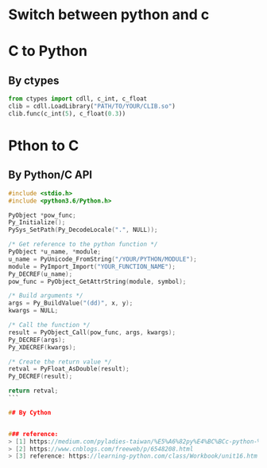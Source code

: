 Switch between python and c
===

# C to Python
## By ctypes
``` python
from ctypes import cdll, c_int, c_float
clib = cdll.LoadLibrary("PATH/TO/YOUR/CLIB.so")
clib.func(c_int(5), c_float(0.3))
```

# Pthon to C
## By Python/C API
`````` c
#include <stdio.h>
#include <python3.6/Python.h>

PyObject *pow_func;
Py_Initialize();
PySys_SetPath(Py_DecodeLocale(".", NULL));

/* Get reference to the python function */
PyObject *u_name, *module;
u_name = PyUnicode_FromString("/YOUR/PYTHON/MODULE");
module = PyImport_Import("YOUR_FUNCTION_NAME");
Py_DECREF(u_name);
pow_func = PyObject_GetAttrString(module, symbol);

/* Build arguments */
args = Py_BuildValue("(dd)", x, y);
kwargs = NULL;

/* Call the function */
result = PyObject_Call(pow_func, args, kwargs);
Py_DECREF(args);
Py_XDECREF(kwargs);

/* Create the return value */
retval = PyFloat_AsDouble(result);
Py_DECREF(result);

return retval;
```

## By Cython


### reference: 
> [1] https://medium.com/pyladies-taiwan/%E5%A6%82py%E4%BC%BCc-python-%E8%88%87-c-%E7%9A%84%E5%85%B1%E7%94%9F%E6%B3%95%E5%89%87-568add0ba5b8
> [2] https://www.cnblogs.com/freeweb/p/6548208.html
> [3] reference: https://learning-python.com/class/Workbook/unit16.htm